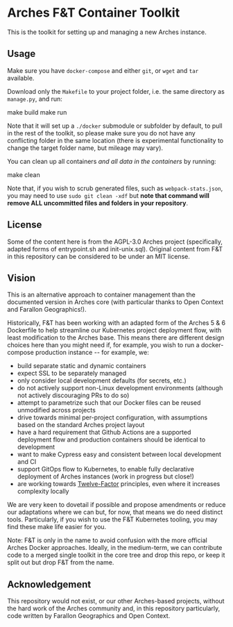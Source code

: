 # Arches F&T Container Toolkit

This is the toolkit for setting up and managing a new Arches instance.

## Usage

Make sure you have `docker-compose` and either `git`, or `wget` and `tar` available.

Download only the `Makefile` to your project folder, i.e. the same directory as
`manage.py`, and run:

  make build
  make run

Note that it will set up a `./docker` submodule or subfolder by default, to pull in
the rest of the toolkit, so please make sure you do not have any conflicting folder
in the same location (there is experimental functionality to change the target folder
name, but mileage may vary).


You can clean up all containers _and all data in the containers_ by running:

  make clean

Note that, if you wish to scrub generated files, such as `webpack-stats.json`, you may
need to use `sudo git clean -xdf` but **note that command will remove ALL uncommitted
files and folders in your repository**.

## License

Some of the content here is from the AGPL-3.0 Arches project (specifically, adapted
forms of entrypoint.sh and init-unix.sql). Original content from F&T in this repository
can be considered to be under an MIT license.

## Vision

This is an alternative approach to container management than the documented
version in Arches core (with particular thanks to Open Context and Farallon Geographics!).

Historically, F&T has been working with an adapted form of the Arches 5 & 6 Dockerfile
to help streamline our Kubernetes project deployment flow, with least modification to the
Arches base. This means there are different design choices here than you might need if,
for example, you wish to run a docker-compose production instance -- for example, we:

 - build separate static and dynamic containers
 - expect SSL to be separately managed
 - only consider local development defaults (for secrets, etc.)
 - do not actively support non-Linux development environments (although not actively discouraging PRs to do so)
 - attempt to parametrize such that our Docker files can be reused unmodified across projects
 - drive towards minimal per-project configuration, with assumptions based on the standard Arches project layout
 - have a hard requirement that Github Actions are a supported deployment flow and production containers should be identical to development
 - want to make Cypress easy and consistent between local development and CI
 - support GitOps flow to Kubernetes, to enable fully declarative deployment of Arches instances (work in progress but close!)
 - are working towards [Twelve-Factor](https://12factor.net/) principles, even where it increases complexity locally

We are very keen to dovetail if possible and propose amendments or reduce our adaptations
where we can but, for now, that means we do need distinct tools. Particularly, if you
wish to use the F&T Kubernetes tooling, you may find these make life easier for you.

Note: F&T is only in the name to avoid confusion with the more official Arches Docker approaches.
Ideally, in the medium-term, we can contribute code to a merged single toolkit in the core tree and drop
this repo, or keep it split out but drop F&T from the name.

## Acknowledgement

This repository would not exist, or our other Arches-based projects, without the hard work
of the Arches community and, in this repository particularly, code written by Farallon Geographics
and Open Context.
